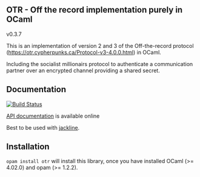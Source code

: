 ## OTR - Off the record implementation purely in OCaml

v0.3.7

This is an implementation of version 2 and 3 of the Off-the-record
protocol (https://otr.cypherpunks.ca/Protocol-v3-4.0.0.html) in OCaml.

Including the socialist millionairs protocol to authenticate a
communication partner over an encrypted channel providing a shared
secret.

## Documentation

[![Build Status](https://travis-ci.org/hannesm/ocaml-otr.svg?branch=master)](https://travis-ci.org/hannesm/ocaml-otr)

[API documentation](https://hannesm.github.io/ocaml-otr/doc/) is available online

Best to be used with [jackline](http://github.com/hannesm/jackline).

## Installation

`opam install otr` will install this library, once you have installed OCaml (>=
4.02.0) and opam (>= 1.2.2).